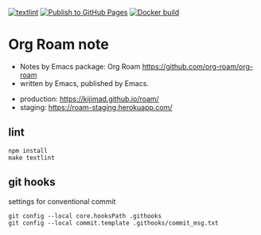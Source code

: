 [![textlint](https://github.com/kijimaD/roam/actions/workflows/lint.yml/badge.svg)](https://github.com/kijimaD/roam/actions/workflows/lint.yml)
[![Publish to GitHub Pages](https://github.com/kijimaD/roam/actions/workflows/publish.yml/badge.svg)](https://github.com/kijimaD/roam/actions/workflows/publish.yml)
[![Docker build](https://github.com/kijimaD/roam/actions/workflows/docker.yml/badge.svg)](https://github.com/kijimaD/roam/actions/workflows/docker.yml)

# Org Roam note

- Notes by Emacs package: Org Roam https://github.com/org-roam/org-roam
- written by Emacs, published by Emacs.

+ production: https://kijimad.github.io/roam/
+ staging: https://roam-staging.herokuapp.com/

## lint
```shell
npm install
make textlint
```

## git hooks
settings for conventional commit

```shell
git config --local core.hooksPath .githooks
git config --local commit.template .githooks/commit_msg.txt
```
